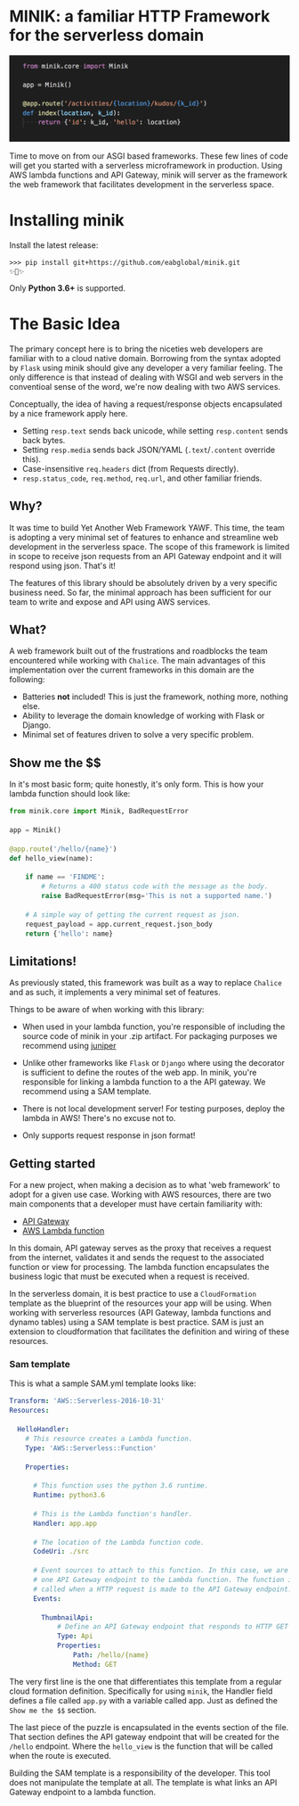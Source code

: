 # MINIK: a familiar HTTP Framework for the serverless domain

![minik](assets/minik_snip.png)

Time to move on from our ASGI based frameworks. These few lines of code will get you
started with a serverless microframework in production. Using AWS lambda functions
and API Gateway, minik will server as the framework the web framework that facilitates
development in the serverless space.

# Installing minik

Install the latest release:

    >>> pip install git+https://github.com/eabglobal/minik.git
    ✨🍰✨

Only **Python 3.6+** is supported.

# The Basic Idea

The primary concept here is to bring the niceties web developers are familiar with
to a cloud native domain. Borrowing from the syntax adopted by `Flask` using minik
should give any developer a very familiar feeling. The only difference is that
instead of dealing with WSGI and web servers in the conventioal sense of the word,
we're now dealing with two AWS services.

Conceptually, the idea of having a request/response objects encapsulated by a nice
framework apply here.

- Setting `resp.text` sends back unicode, while setting `resp.content` sends back bytes.
- Setting `resp.media` sends back JSON/YAML (`.text`/`.content` override this).
- Case-insensitive `req.headers` dict (from Requests directly).
- `resp.status_code`, `req.method`, `req.url`, and other familiar friends.

## Why?

It was time to build Yet Another Web Framework YAWF. This time, the team is adopting
a very minimal set of features to enhance and streamline web development in the
serverless space. The scope of this framework is limited in scope to receive json
requests from an API Gateway endpoint and it will respond using json. That's it!

The features of this library should be absolutely driven by a very specific
business need. So far, the minimal approach has been sufficient for our team to
write and expose and API using AWS services.

## What?

A web framework built out of the frustrations and roadblocks the team encountered
while working with `Chalice`. The main advantages of this implementation over the
current frameworks in this domain are the following:

- Batteries **not** included! This is just the framework, nothing more, nothing else.
- Ability to leverage the domain knowledge of working with Flask or Django.
- Minimal set of features driven to solve a very specific problem.

## Show me the $$

In it's most basic form; quite honestly, it's only form. This is how your lambda
function should look like:

```python
from minik.core import Minik, BadRequestError

app = Minik()

@app.route('/hello/{name}')
def hello_view(name):

    if name == 'FINDME':
        # Returns a 400 status code with the message as the body.
        raise BadRequestError(msg='This is not a supported name.')

    # A simple way of getting the current request as json.
    request_payload = app.current_request.json_body
    return {'hello': name}
```

## Limitations!

As previously stated, this framework was built as a way to replace `Chalice` and
as such, it implements a very minimal set of features.

Things to be aware of when working with this library:

- When used in your lambda function, you're responsible of including the source
  code of minik in your .zip artifact. For packaging purposes we recommend using
  [juniper](https://github.com/eabglobal/juniper)
- Unlike other frameworks like `Flask` or `Django` where using the decorator is
  sufficient to define the routes of the web app. In minik, you're responsible for
  linking a lambda function to a the API gateway. We recommend using a SAM template.
- There is not local development server! For testing purposes, deploy the lambda
  in AWS! There's no excuse not to.

- Only supports request response in json format!


## Getting started

For a new project, when making a decision as to what 'web framework' to adopt for
a given use case. Working with AWS resources, there are two main components that
a developer must have certain familiarity with:

- [API Gateway](https://aws.amazon.com/api-gateway/)
- [AWS Lambda function](https://aws.amazon.com/lambda/)

In this domain, API gateway serves as the proxy that receives a request from the
internet, validates it and sends the request to the associated function or view
for processing. The lambda function encapsulates the business logic that must
be executed when a request is received.

In the serverless domain, it is best practice to use a `CloudFormation` template
as the blueprint of the resources your app will be using. When working with serverless
resources (API Gateway, lambda functions and dynamo tables) using a SAM template
is best practice. SAM is just an extension to cloudformation that facilitates the definition
and wiring of these resources.

### Sam template
This is what a sample SAM.yml template looks like:

```yml
Transform: 'AWS::Serverless-2016-10-31'
Resources:

  HelloHandler:
    # This resource creates a Lambda function.
    Type: 'AWS::Serverless::Function'

    Properties:

      # This function uses the python 3.6 runtime.
      Runtime: python3.6

      # This is the Lambda function's handler.
      Handler: app.app

      # The location of the Lambda function code.
      CodeUri: ./src

      # Event sources to attach to this function. In this case, we are attaching
      # one API Gateway endpoint to the Lambda function. The function is
      # called when a HTTP request is made to the API Gateway endpoint.
      Events:

        ThumbnailApi:
            # Define an API Gateway endpoint that responds to HTTP GET at /thumbnail
            Type: Api
            Properties:
                Path: /hello/{name}
                Method: GET
```

The very first line is the one that differentiates this template from a regular
cloud formation definition. Specifically for using `minik`, the Handler field
defines a file called `app.py` with a variable called app. Just as defined the
`Show me the $$` section.

The last piece of the puzzle is encapsulated in the events section of the file.
That section defines the API gateway endpoint that will be created for the `/hello`
endpoint. Where the `hello_view` is the function that will be called when the route
is executed.

Building the SAM template is a responsibility of the developer. This tool does not
manipulate the template at all. The template is what links an API Gateway endpoint
to a lambda function.
